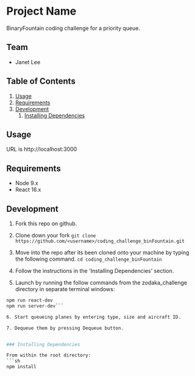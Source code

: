 # Project Name

BinaryFountain coding challenge for a priority queue.

## Team

  - Janet Lee

## Table of Contents

1. [Usage](#Usage)
1. [Requirements](#requirements)
1. [Development](#development)
    1. [Installing Dependencies](#installing-dependencies)

## Usage

URL is http://localhost:3000

## Requirements

- Node 9.x
- React 16.x

## Development

1. Fork this repo on github.

2. Clone down your fork
```git clone https://github.com/<username>/coding_challenge_binFountain.git```

3. Move into the repo after its been cloned onto your machine by typing the following command.
```cd coding_challenge_binFountain```

4. Follow the instructions in the 'Installing Dependencies' section.

5. Launch by running the follow commands from the zodaka_challenge directory in separate terminal windows:
```sh
npm run react-dev
npm run server-dev```

6. Start queueing planes by entering type, size and aircraft ID.

7. Dequeue them by pressing Dequeue button.


### Installing Dependencies

From within the root directory:
```sh
npm install
```